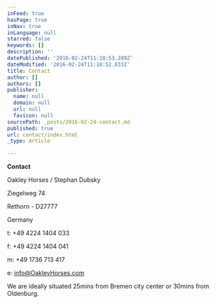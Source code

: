 ```yaml
---
inFeed: true
hasPage: true
inNav: true
inLanguage: null
starred: false
keywords: []
description: ''
datePublished: '2016-02-24T11:18:53.289Z'
dateModified: '2016-02-24T11:18:52.833Z'
title: Contact
author: []
authors: []
publisher:
  name: null
  domain: null
  url: null
  favicon: null
sourcePath: _posts/2016-02-24-contact.md
published: true
url: contact/index.html
_type: Article

---
```

**Contact**

Oakley Horses / Stephan Dubsky

Ziegelweg 74

Rethorn - D27777

Germany

t:    +49 4224 1404 033

f:    +49 4224 1404 041

m:  +49 1736 713 417

e:  [info@OakleyHorses.com][0]

We are ideally situated 25mins from Bremen city center or 30mins from Oldenburg.

[0]: mailto:info@OakleyHorses.com "mailto:info@OakleyHorses.com"